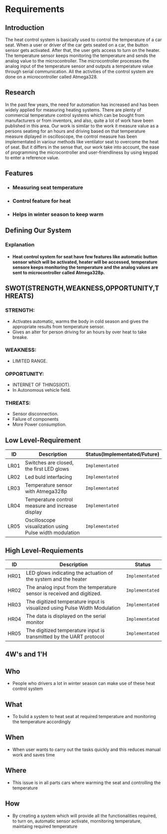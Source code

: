 # Requirements

## Introduction 

The heat control system is basically used to control the temperature of a car seat. When a user or driver of the car gets seated on a car, the button sensor gets activated. After that, the user gets access to turn on the heater. The temperature sensor keeps monitoring the temperature and sends the analog value to the microcontroller. The microcontroller processes the analog input of the temperature sensor and outputs a temperature value through serial communication. All the activities of the control system are done on a microcontroller called Atmega328.

## Research

In the past few years, the need for automation has increased and has been widely applied for measuring heating systems. There are plenty of commercial temperature control systems which can be bought from manufacturers or from inventors, and also, quite a lot of work have been published in this area. Our work is similar to the work it measure value as a persons seatimg for an hours and driving based on that temperature measure diplayed in oscilloscope, the control measure has been implementated in variour methods like ventilator seat to overcome the heat of seat. But it differs in the sense that, our work take into account, the ease of programming the microcontroller and user-friendliness by using keypad to enter a reference value.

## Features

*   ### Measuring seat temperature
*   ### Control feature for heat
*   ### Helps in winter season to keep warm

## Defining Our System
### Explanation
*   #### Heat control system for seat have few features like automatic button sensor which will be activated, heater will be accessed, temperature sensore keeps monitoring the temperature and the analog values are sent to microcontroller called Atmega328p.

## SWOT(STRENGTH,WEAKNESS,OPPORTUNITY,THREATS)
### STRENGTH:
* Activates automatic, warms the body in cold season and gives the appropriate results from temperature sensor.
* Gives an alter for person driving for an hours by over heat to take breake.
### WEAKNESS:
* LIMITED RANGE.
### OPPORTUNITY:
* INTERNET OF THINGS(IOT).
* In Autonomous vehicle field.
### THREATS:
* Sensor disconnection.
* Failure of components
* More Power consumption.

## Low Level-Requirement  
|  ID    |                 Description                   | Status(Implementated/Future)  |
|  ---   | --------------------------------------------- |  --------------------------- |
| LR01  | Switches are closed, the first LED glows  | `Implementated` |
| LR02  | Led buld interfacing | `Implementated` |
| LR03  | Temperature sensor with Atmega328p | `Implementated` |
| LR04  | Temperature control measure and increase display | `Implementated` |
| LR05  | Oscilloscope visualization using Pulse width modulation | `Implementated` |


## High Level-Requiements
|  ID    |                 Description                   | Status |
|  ---   | ---------------------------------------------  | ------- |
| HR01  |  LED glows indicating the actuation of the system and the heater | `Implementated` |
| HR02  | The analog input from the temperature sensor is received and digitized. | `Implementated` |
| HR03  | The digitized temperature input is visualized using Pulse Width Modulation | `Implementated` |
| HR04  | The data is displayed on the serial monitor | `Implementated` |
| HR05  | The digitized temperature input is transmitted by the UART protocol | `Implementated` |

## 4W's and 1'H
## Who
*   People who drivers a lot in winter season can make use of these heat control system
## What
*   To bulid a system to heat seat at required temperature and monitoring the temperature accordingly

## When
*   When user wants to carry out the tasks quickly and this reduces manual work and saves time

## Where
*   This issue is in all parts cars where warming the seat and controlling the temperature

## How
*   By creating a system which will provide all the functionalities required, to turn on, automatic sensor activate, mornitoring temperature, maintaing required temperature


